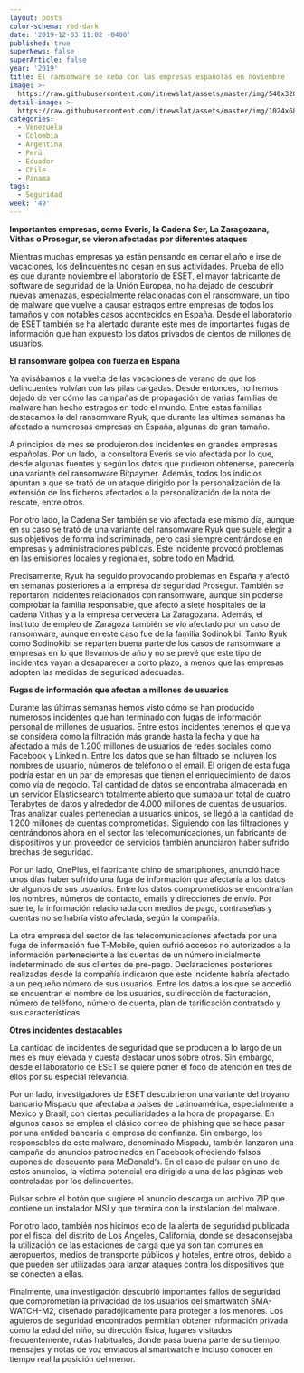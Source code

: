 ```yaml
---
layout: posts
color-schema: red-dark
date: '2019-12-03 11:02 -0400'
published: true
superNews: false
superArticle: false
year: '2019'
title: El ransomware se ceba con las empresas españolas en noviembre
image: >-
  https://raw.githubusercontent.com/itnewslat/assets/master/img/540x320/Ramsonware-p.jpg
detail-image: >-
  https://raw.githubusercontent.com/itnewslat/assets/master/img/1024x680/Ramsonware-g.jpg
categories:
  - Venezuela
  - Colombia
  - Argentina
  - Perú
  - Ecuador
  - Chile
  - Panama
tags:
  - Seguridad
week: '49'
---
```

**Importantes empresas, como Everis, la Cadena Ser, La Zaragozana, Vithas o Prosegur, se vieron afectadas por diferentes ataques**

Mientras muchas empresas ya están pensando en cerrar el año e irse de vacaciones, los delincuentes no cesan en sus actividades. Prueba de ello es que durante noviembre el laboratorio de ESET, el mayor fabricante de software de seguridad de la Unión Europea, no ha dejado de descubrir nuevas amenazas, especialmente relacionadas con el ransomware, un tipo de malware que vuelve a causar estragos entre empresas de todos los tamaños y con notables casos acontecidos en España. Desde el laboratorio de ESET también se ha alertado durante este mes de importantes fugas de información que han expuesto los datos privados de cientos de millones de usuarios.

**El ransomware golpea con fuerza en España**

Ya avisábamos a la vuelta de las vacaciones de verano de que los delincuentes volvían con las pilas cargadas. Desde entonces, no hemos dejado de ver cómo las campañas de propagación de varias familias de malware han hecho estragos en todo el mundo. Entre estas familias destacamos la del ransomware Ryuk, que durante las últimas semanas ha afectado a numerosas empresas en España, algunas de gran tamaño.

A principios de mes se produjeron dos incidentes en grandes empresas españolas. Por un lado, la consultora Everis se vio afectada por lo que, desde algunas fuentes y según los datos que pudieron obtenerse, parecería una variante del ransomware Bitpaymer. Además, todos los indicios apuntan a que se trató de un ataque dirigido por la personalización de la extensión de los ficheros afectados o la personalización de la nota del rescate, entre otros.

Por otro lado, la Cadena Ser también se vio afectada ese mismo día, aunque en su caso se trató de una variante del ransomware Ryuk que suele elegir a sus objetivos de forma indiscriminada, pero casi siempre centrándose en empresas y administraciones públicas. Este incidente provocó problemas en las emisiones locales y regionales, sobre todo en Madrid.

Precisamente, Ryuk ha seguido provocando problemas en España y afectó en semanas posteriores a la empresa de seguridad Prosegur. También se reportaron incidentes relacionados con ransomware, aunque sin poderse comprobar la familia responsable, que afectó a siete hospitales de la cadena Vithas y a la empresa cervecera La Zaragozana.
Además, el instituto de empleo de Zaragoza también se vio afectado por un caso de ransomware, aunque en este caso fue de la familia Sodinokibi. Tanto Ryuk como Sodinokibi se reparten buena parte de los casos de ransomware a empresas en lo que llevamos de año y no se prevé que este tipo de incidentes vayan a desaparecer a corto plazo, a menos que las empresas adopten las medidas de seguridad adecuadas.

**Fugas de información que afectan a millones de usuarios**

Durante las últimas semanas hemos visto cómo se han producido numerosos incidentes que han terminado con fugas de información personal de millones de usuarios. Entre estos incidentes tenemos el que ya se considera como la filtración más grande hasta la fecha y que ha afectado a más de 1.200 millones de usuarios de redes sociales como Facebook y LinkedIn. Entre los datos que se han filtrado se incluyen los nombres de usuario, números de teléfono o el email. El origen de esta fuga podría estar en un par de empresas que tienen el enriquecimiento de datos como vía de negocio. Tal cantidad de datos se encontraba almacenada en un servidor Elasticsearch totalmente abierto que sumaba un total de cuatro Terabytes de datos y alrededor de 4.000 millones de cuentas de usuarios. Tras analizar cuáles pertenecían a usuarios únicos, se llegó a la cantidad de 1.200 millones de cuentas comprometidas.
Siguiendo con las filtraciones y centrándonos ahora en el sector las telecomunicaciones, un fabricante de dispositivos y un proveedor de servicios también anunciaron haber sufrido brechas de seguridad.

Por un lado, OnePlus, el fabricante chino de smartphones, anunció hace unos días haber sufrido una fuga de información que afectaría a los datos de algunos de sus usuarios. Entre los datos comprometidos se encontrarían los nombres, números de contacto, emails y direcciones de envío. Por suerte, la información relacionada con medios de pago, contraseñas y cuentas no se habría visto afectada, según la compañía. 

La otra empresa del sector de las telecomunicaciones afectada por una fuga de información fue T-Mobile, quien sufrió accesos no autorizados a la información perteneciente a las cuentas de un número inicialmente indeterminado de sus clientes de pre-pago. Declaraciones posteriores realizadas desde la compañía indicaron que este incidente habría afectado a un pequeño número de sus usuarios. Entre los datos a los que se accedió se encuentran el nombre de los usuarios, su dirección de facturación, número de teléfono, número de cuenta, plan de tarificación contratado y sus características.

**Otros incidentes destacables**

La cantidad de incidentes de seguridad que se producen a lo largo de un mes es muy elevada y cuesta destacar unos sobre otros. Sin embargo, desde el laboratorio de ESET se quiere poner el foco de atención en tres de ellos por su especial relevancia.

Por un lado, investigadores de ESET descubrieron una variante del troyano bancario Mispadu que afectaba a países de Latinoamérica, especialmente a Mexico y Brasil, con ciertas peculiaridades a la hora de propagarse. En algunos casos se emplea el clásico correo de phishing que se hace pasar por una entidad bancaria o empresa de confianza. Sin embargo, los responsables de este malware, denominado Mispadu, también lanzaron una campaña de anuncios patrocinados en Facebook ofreciendo falsos cupones de descuento para McDonald’s. En el caso de pulsar en uno de estos anuncios, la víctima potencial era dirigida a una de las páginas web controladas por los delincuentes.

Pulsar sobre el botón que sugiere el anuncio descarga un archivo ZIP que contiene un instalador MSI y que termina con la instalación del malware.

Por otro lado, también nos hicimos eco de la alerta de seguridad publicada por el fiscal del distrito de Los Ángeles, California, donde se desaconsejaba la utilización de las estaciones de carga que ya son tan comunes en aeropuertos, medios de transporte públicos y hoteles, entre otros, debido a que pueden ser utilizadas para lanzar ataques contra los dispositivos que se conecten a ellas.

Finalmente, una investigación descubrió importantes fallos de seguridad que comprometían la privacidad de los usuarios del smartwatch SMA-WATCH-M2, diseñado paradójicamente para proteger a los menores. Los agujeros de seguridad encontrados permitían obtener información privada como la edad del niño, su dirección física, lugares visitados frecuentemente, rutas habituales, donde pasa buena parte de su tiempo, mensajes y notas de voz enviados al smartwatch e incluso conocer en tiempo real la posición del menor.